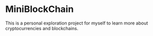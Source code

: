 # MiniBlockChain

This is a personal exploration project for myself to learn more about cryptocurrencies and blockchains.
